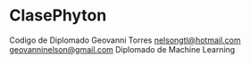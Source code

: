 # ClasePhyton
Codigo de Diplomado
Geovanni Torres
nelsongtl@hotmail.com
geovanninelson@gmail.com
Diplomado de Machine Learning
